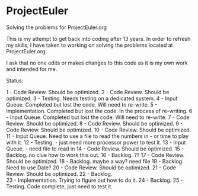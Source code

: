 # ProjectEuler
Solving the problems for ProjectEuler.org

This is my attempt to get back into coding after 13 years.  In order to refresh my skills, I have taken to working on solving the problems located at ProjectEuler.org.

I ask that no one edits or makes changes to this code as it is my own work and intended for me.

Status: 

1 - Code Review.  Should be optimized.
2 - Code Review. Should be optimized.
3 - Testing.  Needs testing on a dedicated system.
4 - Input Queue. Completed but lost the code.  Will need to re-write.
5 - Implementation. Completed but lost the code.  In the process of re-writing.
6 - Input Queue. Completed but lost the code.  Will need to re-write.
7 - Code Review.  Should be optimized.
8 - Code Review.  Should be optimized.
9 - Code Review.  Should be optimized.
10 - Code Review.  Should be optimized.
11 - Input Queue. Need to use a file to read the numbers in - or time to play with it.
12 - Testing. - just need more processor power to test it.
13 - Input Queue.  - need file to read in
14 - Code Review.  Should be optimized.
15 - Backlog. no clue how to work this out.
16 - Backlog. ??
17 - Code Review.  Should be optimized.
18 - Backlog. maybe a way? need file
19 - Backlog. Need to use Date?
20 - Code Review.  Should be optimized.
21 - Code Review.  Should be optimized.
22 - Backlog.  
23 - Implementation.  Trying to figure out how to do it.
24 - Backlog.
25 - Testing.  Code complete, just need to test it.
